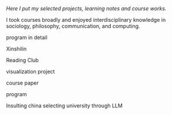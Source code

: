 
*Here I put my selected projects, learning notes and course works.*

I took courses broadly and enjoyed interdisciplinary knowledge in sociology, philosophy,  communication, and computing.

program in detail

Xinshilin

Reading Club

visualization project

course paper

program

Insulting china
selecting university through LLM
